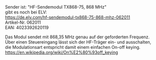 Sender ist: "HF-Sendemodul TX868-75, 868 MHz"  
gibt es noch bei ELV:  
https://de.elv.com/hf-sendemodul-tx868-75-868-mhz-062011  
Artikel-Nr. 062011  
EAN: 4023392620119  

Das Modul sendet mit 868,35 MHz genau auf der geforderten Frequenz.   
Über einen Steuereingang lässt sich der HF-Träger ein- und ausschalten, die Modulationsart entspricht damit einem einfachen On-off keying.  
https://en.wikipedia.org/wiki/On%E2%80%93off_keying

